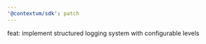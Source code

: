 ```yaml
---
'@contextvm/sdk': patch
---
```


feat: implement structured logging system with configurable levels
